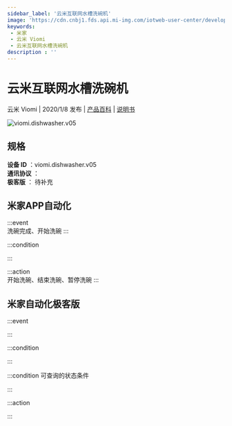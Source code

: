 ```yaml
---
sidebar_label: '云米互联网水槽洗碗机'
image: 'https://cdn.cnbj1.fds.api.mi-img.com/iotweb-user-center/developer_1678871035028XNtyZp2O.png?GalaxyAccessKeyId=AKVGLQWBOVIRQ3XLEW&Expires=9223372036854775807&Signature=krZ1pXGoy43w6x3d7RS8FfUkByA='
keywords: 
 - 米家
 - 云米 Viomi
 - 云米互联网水槽洗碗机
description : ''
---
```

# 云米互联网水槽洗碗机

云米 Viomi | 2020/1/8 发布 | [产品百科](https://home.mi.com/webapp/content/baike/product/index.html?model=viomi.dishwasher.v05/) | [说明书](https://home.mi.com/views/introduction.html?model=viomi.dishwasher.v05&region=cn)

![viomi.dishwasher.v05](https://cdn.cnbj1.fds.api.mi-img.com/iotweb-user-center/developer_1678871035028XNtyZp2O.png?GalaxyAccessKeyId=AKVGLQWBOVIRQ3XLEW&Expires=9223372036854775807&Signature=krZ1pXGoy43w6x3d7RS8FfUkByA=)

## 规格  
> 
**设备 ID** ：viomi.dishwasher.v05  
**通讯协议** ：  
**极客版**  ： 待补充 


## 米家APP自动化  

:::event  
洗碗完成、开始洗碗
:::

:::condition  

:::

:::action   
开始洗碗、结束洗碗、暂停洗碗
:::

## 米家自动化极客版  

:::event  

:::

:::condition  

:::

:::condition 可查询的状态条件  

:::

:::action  

:::

        
